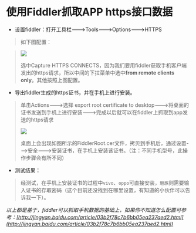 使用Fiddler抓取APP https接口数据
==============================

* 设置fiddler：打开工具栏--->Tools--->Options--->HTTPS

> 如下图配置：

> ![](http://oqpmmru7y.bkt.clouddn.com/fiddler_https_config.png)
> 
> 选中Capture HTTPS CONNECTS，因为我们要用fiddler获取手机客户端发出的https请求，所以中间的下拉菜单中选中**from remote clients only**。其他按照上图配置。

* 导出fiddler生成的https证书，并在手机上进行安装。

> 单击Actions--->选择 export root certificate to desktop--->将桌面的证书发送到手机上进行安装--->完成以后就可以在fiddler上抓取到app发送的https请求
>
> ![](http://oqpmmru7y.bkt.clouddn.com/FiddlerRoot.png)
> 
> 桌面上会出现如图所示的FiddlerRoot.cer文件，拷贝到手机后，通过设置--->安全--->安装证书，在手机上安装该证书。（注：不同手机型号，此操作步骤会有所不同）
>

* 测试结果：

> 经测试，在手机上安装证书的过程中`vivo`、`oppo`可直接安装，`魅族`则需要输入证书的存取密码（这个目前还没找到在哪里设置，有知道的小伙伴可以告诉我一下）。

*以上都是基于，fiddler可以抓取手机数据的基础上，如果你不知道怎么配置可参考：[http://jingyan.baidu.com/article/03b2f78c7b6bb05ea237aed2.html](http://jingyan.baidu.com/article/03b2f78c7b6bb05ea237aed2.html)*




